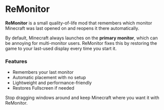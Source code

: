 # ReMonitor

**ReMonitor** is a small quality-of-life mod that remembers which monitor Minecraft was last opened on and reopens it there automatically.

By default, Minecraft always launches on the **primary monitor**, which can be annoying for multi-monitor users. ReMonitor fixes this by restoring the game to your last-used display every time you start it.

### Features

* Remembers your last monitor
* Automatic placement with no setup
* Lightweight and performance-friendly
* Restores Fullscreen if needed

Stop dragging windows around and keep Minecraft where you want it with ReMonitor.
